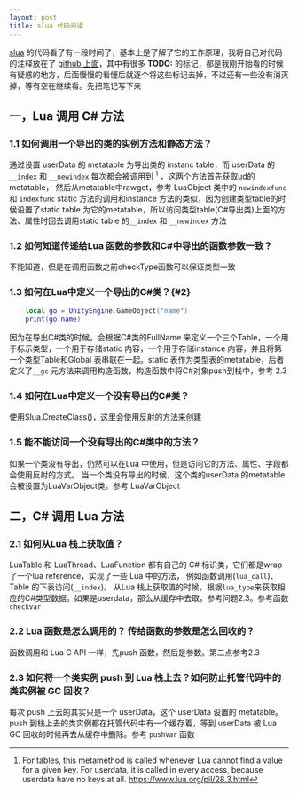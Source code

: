 ```yaml
---
layout: post
title: slua 代码阅读
---
```

[slua](https://github.com/pangweiwei/slua) 的代码看了有一段时间了，基本上是了解了它的工作原理，我将自己对代码的注释放在了 [github 上面](https://github.com/haolly/slua_source_note)，其中有很多 **TODO:** 的标记，都是我刚开始看的时候有疑惑的地方，后面慢慢的看懂后就逐个将这些标记去掉，不过还有一些没有消灭掉，等有空在继续看。先把笔记写下来

## 一，Lua 调用 C# 方法

### 1.1 如何调用一个导出的类的实例方法和静态方法？

通过设置 userData 的 metatable 为导出类的 instanc table，而 userData 的 `__index` 和 `__newindex` 每次都会被调用到 [^1] ，这两个方法首先获取ud的metatable， 然后从metatable中rawget，参考 LuaObject 类中的 `newindexfunc` 和 `indexfunc`
static 方法的调用和instance 方法的类似，因为创建类型table的时候设置了static table 为它的metatable，所以访问类型table(C#导出类)上面的方法、属性时回去调用static table 的`__index` 和 `__newindex` 方法

### 1.2 如何知道传递给Lua 函数的参数和C#中导出的函数参数一致？
不能知道，但是在调用函数之前checkType函数可以保证类型一致

### 1.3 如何在Lua中定义一个导出的C#类？{#2}
```lua
    local go = UnityEngine.GameObject("name")
    print(go.name)
```
因为在导出C#类的时候，会根据C#类的FullName 来定义一个三个Table，一个用于标示类型，一个用于存储static 内容，一个用于存储instance 内容，并且将第一个类型Table和Global 表串联在一起。static 表作为类型表的metatable，后者定义了`__gc` 元方法来调用构造函数，构造函数中将C#对象push到栈中，参考 2.3

### 1.4 如何在Lua中定义一个没有导出的C#类？
使用Slua.CreateClass()，这里会使用反射的方法来创建

### 1.5 能不能访问一个没有导出的C#类中的方法？
如果一个类没有导出，仍然可以在Lua 中使用，但是访问它的方法、属性、字段都会使用反射的方式。
当一个类没有导出的时候，这个类的userData 的metatable 会被设置为LuaVarObject类。参考 LuaVarObject

## 二，C# 调用 Lua 方法
### 2.1 如何从Lua 栈上获取值？
LuaTable 和 LuaThread、LuaFunction 都有自己的 C# 标识类，它们都是wrap 了一个lua reference，实现了一些 Lua 中的方法， 例如函数调用(`lua_call`)、Table 的下表访问(`__index`)。 从Lua 栈上获取值的时候，根据`lua_type`来获取相应的C#类型数据。如果是userdata，那么从缓存中去取，参考问题2.3。参考函数`checkVar`

### 2.2 Lua 函数是怎么调用的？ 传给函数的参数是怎么回收的？
函数调用和 Lua C API 一样，先push 函数，然后是参数。第二点参考2.3

### 2.3 如何将一个类实例 push 到 Lua 栈上去？如何防止托管代码中的类实例被 GC 回收？

每次 push 上去的其实只是一个 userData，这个 userData 设置的 metatable。push 到栈上去的类实例都在托管代码中有一个缓存着，等到 userData 被 Lua GC 回收的时候再去从缓存中删除。参考 `pushVar` 函数

[^1]: For tables, this metamethod is called whenever Lua cannot find a value for a given key. For userdata, it is called in every access, because userdata have no keys at all. https://www.lua.org/pil/28.3.html